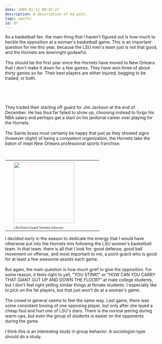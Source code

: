 ```yaml
---
date: 2005-01-11 08:47:27
description: A description of my post.
tags: sports
id: 87
---
```

As a basketball fan. the main thing that I haven't figured out is how much to heckle the opposition at a woman's basketball game.  This is an important question for me this year, because the LSU men's team just is not that good, and the Hornets are downright godawful.  <br />
<br />
This should be the first year since the Hornets have moved to New Orleans that I don't make it down for a few games.  They have won three of about thirty games so far.  Their best players are either injured, begging to be traded, or both.
<!--more--><br /><br /><br />
They traded their starting off guard for Jim Jackson at the end of December.  He has thus far failed to show up, choosing instead to forgo his NBA salary and perhaps get a start on his janitorial career over playing for the Hornets.<br />
<br />
The Saints brass must certainly be happy that just as they showed signs (however slight) of being a competent organization, the Hornets take the baton of inept New Orleans professional sports franchise.<br />
<br />
<table cellpadding=0 cellspacing=0 border=0 align=right><tr><td width=5 rowspan=2><spacer type=block width=5 height=1></spacer></td><td width=275><img src="/img/temekajohnson.jpg" height=200 aborder=0 vspace=4/></td></tr><tr><td width=275><font face="verdana, arial, geneva" size=1 color=#666666><b>LSU Point Guard Temeka Johnson</b></font></td></tr></table><br />
<br />
I decided early in the season to dedicate the energy that I would have otherwise put into the Hornets into following the LSU women's basketball team.  In that team, there is all that I look for:  good defense, good ball movement on offense, and most important to me, a point guard who is good for at least a few awesome assists each game.<br />
<br />
But again, the main question is how much grief to give the opposition.  For some reason, it feels right to yell, "YOU STINK!" or "HOW CAN YOU CARRY THAT GIANT GUT UP AND DOWN THE FLOOR?" at male college students, but I don't feel right yelling similar things at female students.  I especially like to pick on the fat players, but that just won't do at a woman's game.<br />
<br />
The crowd in general seems to feel the same way.  Last game, there was some consistent booing of one opposing player, but only after she layed a cheap foul and hurt one of LSU's stars.  There is the normal jeering during warm-ups, but even the group of students is easier on the opponents during the game.<br />
<br />
I think this is an interesting study in group behavior.  A sociologist-type  should do a study.<br />

